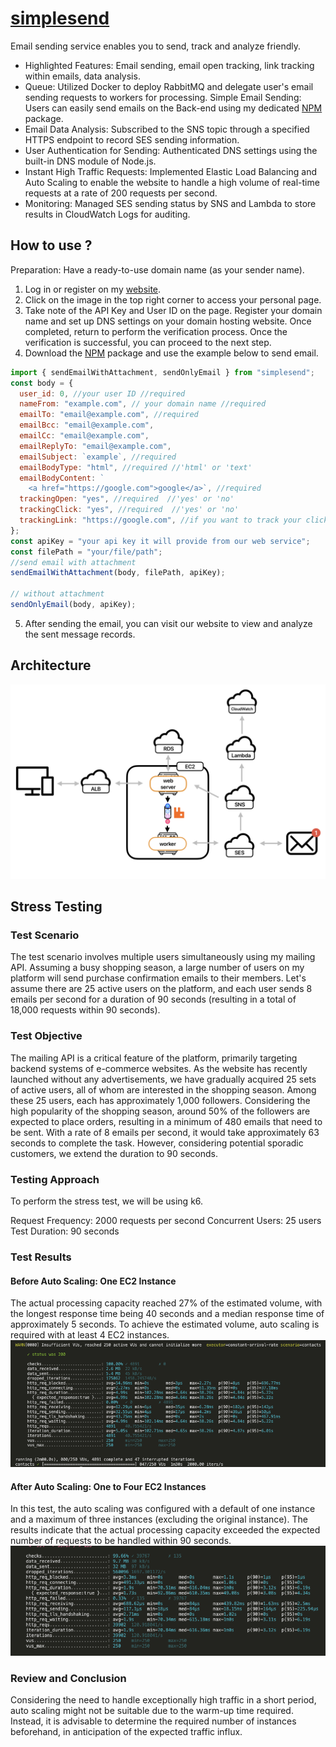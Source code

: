 # [simplesend](side-project2023.online)

Email sending service enables you to send, track and analyze friendly.

- Highlighted Features: Email sending, email open tracking, link tracking within emails, data analysis.
- Queue: Utilized Docker to deploy RabbitMQ and delegate user's email sending requests to workers for processing.
  Simple Email Sending: Users can easily send emails on the Back-end using my dedicated [NPM](npmjs.com/package/simplesend) package.
- Email Data Analysis: Subscribed to the SNS topic through a specified HTTPS endpoint to record SES sending information.
- User Authentication for Sending: Authenticated DNS settings using the built-in DNS module of Node.js.
- Instant High Traffic Requests: Implemented Elastic Load Balancing and Auto Scaling to enable the website to handle a high volume of real-time requests at a rate of 200 requests per second.
- Monitoring: Managed SES sending status by SNS and Lambda to store results in CloudWatch Logs for auditing.

## How to use ?

Preparation: Have a ready-to-use domain name (as your sender name).

1. Log in or register on my [website](side-project2023.online/).
2. Click on the image in the top right corner to access your personal page.
3. Take note of the API Key and User ID on the page. Register your domain name and set up DNS settings on your domain hosting website. Once completed, return to perform the verification process. Once the verification is successful, you can proceed to the next step.
4. Download the [NPM](https://www.npmjs.com/package/simplesend) package and use the example below to send email.

```js
import { sendEmailWithAttachment, sendOnlyEmail } from "simplesend";
const body = {
  user_id: 0, //your user ID //required
  nameFrom: "example.com", // your domain name //required
  emailTo: "email@example.com", //required
  emailBcc: "email@example.com",
  emailCc: "email@example.com",
  emailReplyTo: "email@example.com",
  emailSubject: `example`, //required
  emailBodyType: "html", //required //'html' or 'text'
  emailBodyContent: `
    <a href="https://google.com">google</a>`, //required
  trackingOpen: "yes", //required  //'yes' or 'no'
  trackingClick: "yes", //required  //'yes' or 'no'
  trackingLink: "https://google.com", //if you want to track your click ,you have to provide the link you want to track in your html content
};
const apiKey = "your api key it will provide from our web service";
const filePath = "your/file/path";
//send email with attachment
sendEmailWithAttachment(body, filePath, apiKey);

// without attachment
sendOnlyEmail(body, apiKey);
```

5. After sending the email, you can visit our website to view and analyze the sent message records.

## Architecture

![image](./architecture.png)

## Stress Testing

### Test Scenario

The test scenario involves multiple users simultaneously using my mailing API. Assuming a busy shopping season, a large number of users on my platform will send purchase confirmation emails to their members. Let's assume there are 25 active users on the platform, and each user sends 8 emails per second for a duration of 90 seconds (resulting in a total of 18,000 requests within 90 seconds).

### Test Objective

The mailing API is a critical feature of the platform, primarily targeting backend systems of e-commerce websites. As the website has recently launched without any advertisements, we have gradually acquired 25 sets of active users, all of whom are interested in the shopping season. Among these 25 users, each has approximately 1,000 followers. Considering the high popularity of the shopping season, around 50% of the followers are expected to place orders, resulting in a minimum of 480 emails that need to be sent. With a rate of 8 emails per second, it would take approximately 63 seconds to complete the task. However, considering potential sporadic customers, we extend the duration to 90 seconds.

### Testing Approach

To perform the stress test, we will be using k6.

Request Frequency: 2000 requests per second
Concurrent Users: 25 users
Test Duration: 90 seconds

### Test Results

#### Before Auto Scaling: One EC2 Instance

The actual processing capacity reached 27% of the estimated volume, with the longest response time being 40 seconds and a median response time of approximately 5 seconds. To achieve the estimated volume, auto scaling is required with at least 4 EC2 instances.
![image](./stress_test_1.png)

#### After Auto Scaling: One to Four EC2 Instances

In this test, the auto scaling was configured with a default of one instance and a maximum of three instances (excluding the original instance). The results indicate that the actual processing capacity exceeded the expected number of requests to be handled within 90 seconds.
![image](./stress_test_2.png)

### Review and Conclusion

Considering the need to handle exceptionally high traffic in a short period, auto scaling might not be suitable due to the warm-up time required. Instead, it is advisable to determine the required number of instances beforehand, in anticipation of the expected traffic influx.
